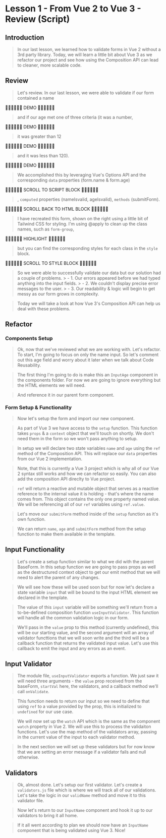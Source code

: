 # Lesson 1 - From Vue 2 to Vue 3 - Review (Script)

## Introduction
>In our last lesson, we learned how to validate forms in Vue 2 without a 3rd party library. Today, we will learn a little bit about Vue 3 as we refactor our project and see how using the Composition API can lead to cleaner, more scalable code. 

## Review
> Let's review. In our last lesson, we were able to validate if our form contained a name

🎉🎉🎉🎉🎉🎉 DEMO 🎉🎉🎉🎉🎉🎉

> and if our age met one of three criteria (it was a number, 

🎉🎉🎉🎉🎉🎉 DEMO 🎉🎉🎉🎉🎉🎉

>it was greater than 12 

🎉🎉🎉🎉🎉🎉 DEMO 🎉🎉🎉🎉🎉🎉

>and it was less than 120). 

🎉🎉🎉🎉🎉🎉 DEMO 🎉🎉🎉🎉🎉🎉

> We accomplished this by leveraging Vue's Options API and the corresponding `data` properties (form.name & form.age)

🎉🎉🎉🎉🎉🎉 SCROLL TO SCRIPT BLOCK 🎉🎉🎉🎉🎉🎉

>, `computed` properties (nameIsvalid, ageIsvalid), `methods` (submitForm). 

🎉🎉🎉🎉🎉🎉 SCROLL BACK TO HTML BLOCK 🎉🎉🎉🎉🎉🎉

> I have recreated this form, shown on the right using a little bit of Tailwind CSS for styling. I'm using @apply to clean up the class names, such as `form-group`, 

🎉🎉🎉🎉🎉🎉 HIGHLIGHT 🎉🎉🎉🎉🎉🎉

>but you can find the corresponding styles for each class in the `style` block.  

🎉🎉🎉🎉🎉🎉 SCROLL TO STYLE BLOCK 🎉🎉🎉🎉🎉🎉

> So we were able to successfully validate our data but our solution had a couple of problems. 
    > - 1. Our errors appeared before we had typed anything into the input fields. 
    > - 2. We couldn't display precise error messages to the user. 
    > - 3. Our readability & logic will begin to get messy as our form grows in complexity. 

> Today we will take a look at how Vue 3's Composition API can help us deal with these problems. 

## Refactor

### Components Setup
> Ok, now that we've reviewed what we are working with. Let's refactor. To start, I'm going to focus on only the name input. So let's comment out this age field and worry about it later when we talk about Code Reusability. 

> The first thing I'm going to do is make this an `InputAge` component in the components folder. For now we are going to ignore everything but the HTML elements we will need. 

> And reference it in our parent form component. 
 
### Form Setup & Functionality 
> Now let's setup the form and import our new component. 

> As part of Vue 3 we have access to the `setup` function. This function takes `props` & a `context` object that we'll touch on shortly. We don't need them in the form so we won't pass anything to setup. 

> In setup we will declare two state variables `name` and `age` using the `ref` method of the Composition API. This will replace our `data` properties from our Vue 2 implementation. 

> Note, that this is currently a Vue 3 project which is why all of our Vue 2 syntax still works and how we can refactor so easily. You can also add the composition API direclty to Vue project. 

> `ref` will return a reactive and mutable object that serves as a reactive reference to the internal value it is holding - that's where the name comes from. This object contains the only one property named value. We will be referencing all of our `ref` variables using `ref.value`. 

> Let's move our `submitForm` method inside of the `setup` function as it's own function. 

> We can return `name`, `age` and `submitForm` method from the setup function to make them available in the template. 

## Input Functionality 
> Let's create a setup function similar to what we did with the parent BaseForm. In this setup function we are going to pass props as well as the destructured context object to get our emit method that we will need to alert the parent of any changes. 

> We will see how these will be used soon but for now let's declare a state variable `input` that will be bound to the input HTML element we declared in the template.

> The value of this `input` variable will be something we'll return from a to-be-defined composition function `useInputValidator`. This function will handle all the common validation logic in our form.

> We'll pass in the `value` prop to this method (currently undefined), this will be our starting value, and the second argument will an array of validator functtions that we will soon write and the third will be a callback function that returns the validated input value. Let's use this callback to emit the input and any errors as an event. 

## Input Validator
> The module file, `useInputValidator` exports a function. We just saw it will need three arguments - the `value` prop received from the baseForm, `startVal` here, the validators, and a callback method we'll call `onValidate`.

> This function needs to return our input so we need to define that using `ref` to a value provided by the prop, this is initialized to `undefined` for our use case. 

> We will now set up the `watch` API which is the same as the component `watch` property in Vue 2. We will use this to process the validaiton functions. Let's use the map method of the validators array, passing in the current value of the input to each validator method.

> In the next section we will set up these validators but for now know that we are setting an error message if a validator fails and null otherwise. 

## Validators
> Ok, almost done. Let's setup our first validator. Let's create a `validators.js` file which is where we will track all of our validations. Let's take the logic in our `validName` method and move it to this validator file. 

> Now let's return to our `InputName` component and hook it up to our validators to bring it all home. 

> If it all went according to plan we should now have an `InputName` component that is being validated using Vue 3. Nice! 